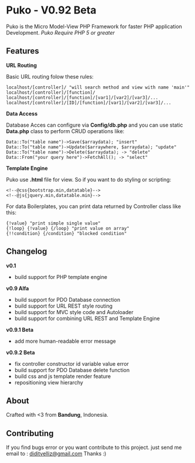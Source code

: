 # Puko - V0.92 Beta
Puko is the Micro Model-View PHP Framework for faster PHP application Development.
*Puko Require PHP 5 or greater*

## Features
**URL Routing**

Basic URL routing folow these rules:
```
localhost/[controller]/ "will search method and view with name 'main'"
localhost/[controller]/[function]/
localhost/[controller]/[function]/[var1]/[var2]/[var3]/...
localhost/[controller]/[ID]/[function]/[var1]/[var2]/[var3]/...
```
**Data Access**

Database Acces can configure via **Config/db.php** and you can use static **Data.php** class to perform CRUD operations like:
```
Data::To("table name")->Save($arraydata); "insert"
Data::To("table name")->Update($arraywhere, $arraydata); "update"
Data::To("table name")->Delete($arraydata); -> "delete"
Data::From("your query here")->FetchAll(); -> "select"
```
**Template Engine**

Puko use **.html** file for view. So if you want to do styling or scripting:
```
<!--@css{bootstrap.min,datatable}-->
<!--@js{jquery.min,datatable.min}-->
```
For data Boilerplates, you can print data returned by Controller class like this:
```
{!value} "print simple single value"
{!loop} {!value} {/loop} "print value on array"
{!!condition} {/condition} "blocked condition"
```

## Changelog
**v0.1**
- build support for PHP template engine

**v0.9 Alfa**
- build support for PDO Database connection
- build support for URL REST style routing
- build support for MVC style code and Autoloader
- build support for combining URL REST and Template Engine

**v0.9.1 Beta**
- add more human-readable error message

**v0.9.2 Beta**
- fix controller constructor id variable value error
- build support for PDO Database delete function
- build css and js template render feature
- repositioning view hierarchy

## About
Crafted with <3 from **Bandung**, Indonesia.

## Contributing
If you find bugs error or you want contribute to this project. 
just send me email to : diditvelliz@gmail.com 
Thanks :)

